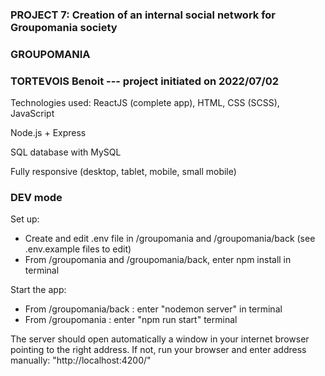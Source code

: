 ### PROJECT 7: Creation of an internal social network for Groupomania society

### GROUPOMANIA

### TORTEVOIS Benoit --- project initiated on 2022/07/02

Technologies used: ReactJS (complete app), HTML, CSS (SCSS), JavaScript

Node.js + Express

SQL database with MySQL

Fully responsive (desktop, tablet, mobile, small mobile)

### DEV mode

Set up:

- Create and edit .env file in /groupomania and /groupomania/back (see .env.example files to edit)
- From /groupomania and /groupomania/back, enter npm install in terminal

Start the app:

- From /groupomania/back : enter "nodemon server" in terminal
- From /groupomania : enter "npm run start" terminal

The server should open automatically a window in your internet browser pointing to the right address. If not, run your browser and enter address manually: "http://localhost:4200/"
